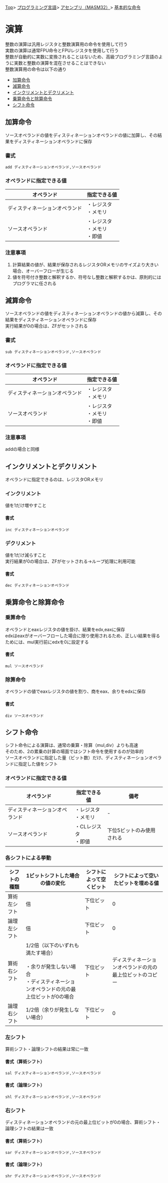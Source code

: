 [Top](../../../../index.md)\>
[プログラミング言語](../../../pgl.md)\>
[アセンブリ（MASM32）](../../language_0001.md)\>
[基本的な命令](../MASM32_0009.md)

# 演算

整数の演算は汎用レジスタと整数演算用の命令を使用して行う  
実数の演算は通常FPU命令とFPUレジスタを使用して行う  
整数が自動的に実数に変換されることはないため、高級プログラミング言語のように実数と整数の演算を混在させることはできない  
整数演算用の命令は以下の通り

+ [加算命令](#加算命令)
+ [減算命令](#減算命令)
+ [インクリメントとデクリメント](#インクリメントとデクリメント)
+ [乗算命令と除算命令](#乗算命令と除算命令)
+ [シフト命令](#シフト命令)

<!-- + [ローテート](#ローテート) -->

## 加算命令

ソースオペランドの値をディスティネーションオペランドの値に加算し、その結果をディスティネーションオペランドに保存

### 書式

```add ディスティネーションオペランド,ソースオペランド```

### オペランドに指定できる値

|オペランド|指定できる値|
----|----
|ディスティネーションオペランド|・レジスタ<br>・メモリ|
|ソースオペランド|・レジスタ<br>・メモリ<br>・即値|

### 注意事項

1. 計算結果の値が、結果が保存されるレジスタORメモリのサイズより大きい場合、オーバーフローが生じる
1. 値を符号付き整数と解釈するか、符号なし整数と解釈するかは、原則的にはプログラマに任される

## 減算命令

ソースオペランドの値をディスティネーションオペランドの値から減算し、その結果をディスティネーションオペランドに保存  
実行結果が0の場合は、ZFがセットされる

### 書式

```sub ディスティネーションオペランド,ソースオペランド```

### オペランドに指定できる値

|オペランド|指定できる値|
----|----
|ディスティネーションオペランド|・レジスタ<br>・メモリ|
|ソースオペランド|・レジスタ<br>・メモリ<br>・即値|

### 注意事項

addの場合と同様

## インクリメントとデクリメント

オペランドに指定できるのは、レジスタORメモリ

### インクリメント

値を1だけ増やすこと

#### 書式

```inc ディスティネーションオペランド```

### デクリメント

値を1だけ減らすこと  
実行結果が0の場合は、ZFがセットされる→ループ処理に利用可能

#### 書式

```dec ディスティネーションオペランド```

## 乗算命令と除算命令

<!-- 乗算や除算を行う場合、mulやdivを使用せずにシフト命令を使用することもある -->

### 乗算命令

オペランドとeaxレジスタの値を掛け、結果をedx,eaxに保存  
edxはeaxがオーバーフローした場合に限り使用されるため、正しい結果を得るためには、mul実行前にedxを0に設定する

#### 書式

```mul ソースオペランド```

### 除算命令

オペランドの値でeaxレジスタの値を割り、商をeax、余りをedxに保存

#### 書式

```div ソースオペランド```

## シフト命令

シフト命令による演算は、通常の乗算・除算（mul,div）よりも高速  
そのため、2の累乗の計算の場面ではシフト命令を使用するのが効率的  
ソースオペランドに指定した量（ビット数）だけ、ディスティネーションオペランドに指定した値をシフト

### オペランドに指定できる値

|オペランド|指定できる値|備考|
----|----|----
|ディスティネーションオペランド|・レジスタ<br>・メモリ|\-|
|ソースオペランド|・CLレジスタ<br>・即値|下位5ビットのみ使用される|

### 各シフトによる挙動

|シフトの種類|1ビットシフトした場合の値の変化|シフトによって空くビット|シフトによって空いたビットを埋める値|
----|----|----|----
|算術左シフト|倍|下位ビット|0|
|論理左シフト|倍|下位ビット|0|
|算術右シフト|1/2倍（以下のいずれも満たす場合）<br><br>・余りが発生しない場合<br>・ディスティネーションオペランドの元の最上位ビットが0の場合|下位ビット|ディスティネーションオペランドの元の最上位ビットのコピー|
|論理右シフト|1/2倍（余りが発生しない場合）|下位ビット|0|

### 左シフト

算術シフト・論理シフトの結果は常に一致

#### 書式（算術シフト）

```sal ディスティネーションオペランド,ソースオペランド```

#### 書式（論理シフト）

```shl ディスティネーションオペランド,ソースオペランド```

### 右シフト

ディスティネーションオペランドの元の最上位ビットが0の場合、算術シフト・論理シフトの結果は一致

#### 書式（算術シフト）

```sar ディスティネーションオペランド,ソースオペランド```

#### 書式（論理シフト）

```shr ディスティネーションオペランド,ソースオペランド```

<!-- ## ローテート -->